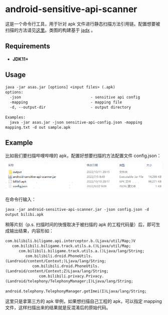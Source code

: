 # android-sensitive-api-scanner

这是一个命令行工具，用于针对 apk 文件进行静态扫描方法引用链。配置想要被扫描的方法请见[这里](https://github.com/porum/android-sensitive-api-scanner/blob/master/scanner/src/test/resources/sensitive-api.json)。类图的构建基于 [jadx](https://github.com/skylot/jadx) 。

## Requirements

- #### JDK11+

## Usage
```
java -jar asas.jar [options] <input files> (.apk)
options:
  -json                               - sensitive api config
  -mapping                            - mapping file
  -d, --output-dir                    - output directory

Examples:
  java -jar asas.jar -json sensitive-api-config.json -mapping mapping.txt -d out sample.apk
```

## Example

比如我们要扫描哔哩哔哩的 apk，配置好想要扫描的方法配置文件 config.json：

![20221011201940813](assets/20221011201940813.png)

在命令行输入：

```shell
java -jar android-sensitive-api-scanner.jar -json config.json -d output bilibi.apk
```

稍等片刻（p.s. 扫描时间的快慢取决于被扫描的 apk 的工程代码量）后，即可生成输出结果，内容形如：

```
com.bilibili.biligame.api.interceptor.b.(Ljava/util/Map;)V
   com.bilibili.biligame.track.utils.a.()Ljava/util/Map;
      com.bilibili.biligame.track.utils.a.()Ljava/lang/String;
         com.bilibili.droid.PhoneUtils.(Landroid/content/Context;)Ljava/lang/String;
            com.bilibili.droid.PhoneUtils.(Landroid/content/Context;Z)Ljava/lang/String;
               com.bilibili.privacy.Privacy.(Landroid/telephony/TelephonyManager;I)Ljava/lang/String;
                  android.telephony.TelephonyManager.getImei(I)Ljava/lang/String;
```

这里只是拿第三方的 apk 举例，如果想扫描自己工程的 apk，可以指定 mapping 文件，这样扫描出来的结果就是反混淆后的原始代码。